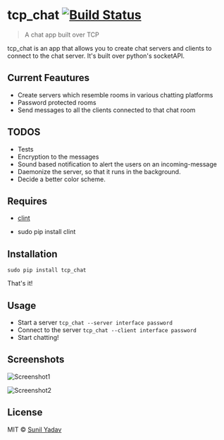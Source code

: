 # tcp_chat   [![Build Status](https://travis-ci.org/Sunil8239/tcp_chat.svg?branch=master)](https://travis-ci.org/Sunil8239/tcp_chat)

> A chat app built over TCP

tcp_chat is an app that allows you to create chat servers and clients to connect to the chat server.
It's built over python's socketAPI.

## Current Feautures

* Create servers which resemble rooms in various chatting platforms
* Password protected rooms
* Send messages to all the clients connected to that chat room


## TODOS

* Tests
* Encryption to the messages
* Sound based notification to alert the users on an incoming-message
* Daemonize the server, so that it runs in the background.
* Decide a better color scheme.

## Requires
* [clint](https://github.com/kennethreitz/clint)

* sudo pip install clint

## Installation
`sudo pip install tcp_chat`

That's it!

## Usage

* Start a server `tcp_chat --server interface password`
* Connect to the server `tcp_chat --client interface password`
* Start chatting!

## Screenshots
![Screenshot1](https://i.imgur.com/qSZIESm.png)



![Screenshot2](http://i.imgur.com/DXy2E2z.png)

## License
MIT © [Sunil Yadav](https://github.com/Sunil8239)

